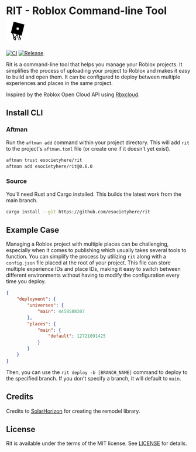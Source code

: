 # RIT - Roblox Command-line Tool ![Logo](icon.png)

[![CI](https://github.com/Esocietyhere/rit/workflows/CI/badge.svg)](https://github.com/Esocietyhere/rit/actions/workflows/ci.yml)
[![Release](https://github.com/Esocietyhere/rit/actions/workflows/release.yml/badge.svg?event=push)](https://github.com/Esocietyhere/rit/actions/workflows/release.yml)

Rit is a command-line tool that helps you manage your Roblox projects. It simplifies the process of uploading your project to Roblox and makes it easy to build and open them. It can be configured to deploy between multiple experiences and places in the same project.

Inspired by the Roblox Open Cloud API using [Rbxcloud](https://github.com/Sleitnick/rbxcloud).

## Install CLI
### Aftman
Run the `aftman add` command within your project directory. This will add `rit` to the project's `aftman.toml` file (or create one if it doesn't yet exist).
```sh
aftman trust esocietyhere/rit
aftman add esocietyhere/rit@0.6.0
```

### Source
You'll need Rust and Cargo installed. This builds the latest work from the main branch.
```sh
cargo install --git https://github.com/esocietyhere/rit
```

## Example Case
Managing a Roblox project with multiple places can be challenging, especially when it comes to publishing which usually takes several tools to function. You can simplify the process by utilizing `rit` along with a `config.json` file placed at the root of your project. This file can store multiple experience IDs and place IDs, making it easy to switch between different environments without having to modify the configuration every time you deploy.
```json
{
    "deployment": {
        "universes": {
            "main": 4458588307
        },
        "places": {
            "main": {
                "default": 12721091425
            }
        }
    }
}
```

Then, you can use the `rit deploy -b [BRANCH_NAME]` command to deploy to the specified branch. If you don't specify a branch, it will default to `main`.

## Credits
Credits to [SolarHorizon](https://github.com/solarhorizon) for creating the remodel library.

## License
Rit is available under the terms of the MIT license. See [LICENSE](LICENSE.md) for details.